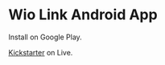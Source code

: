 # Wio Link Android App
Install on Google Play.

[Kickstarter](https://www.kickstarter.com/projects/seeed/wio-link-3-steps-5-minutes-build-your-iot-applicat) on Live.

